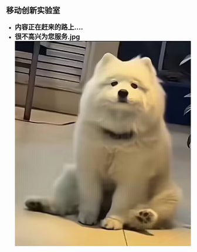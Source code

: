 ## 移动创新实验室
- **<span style="font-size: 18px;">内容正在赶来的路上....</span>**
- **<span style="font-size: 18px;">很不高兴为您服务.jpg</span>**
![耶耶不开心](./assets/耶耶不开心.jpg)